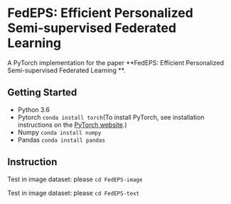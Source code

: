 # FedEPS:  Efficient Personalized Semi-supervised Federated Learning

A PyTorch implementation for the paper **FedEPS:  Efficient Personalized Semi-supervised Federated
Learning **. 

## Getting Started

- Python 3.6
- Pytorch  `conda install torch`(To install PyTorch, see installation instructions on the [PyTorch website](https://pytorch.org/get-started/locally).)
- Numpy   `conda install numpy`
- Pandas   `conda install pandas`

## Instruction

Test in image dataset: please  `cd FedEPS-image`

Test in image dataset: please `cd FedEPS-text`



